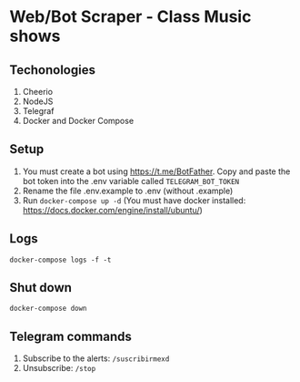 # Web/Bot Scraper - Class Music shows

## Techonologies
1. Cheerio
2. NodeJS
3. Telegraf
4. Docker and Docker Compose

## Setup
1. You must create a bot using https://t.me/BotFather. Copy and paste the bot token into the .env variable called ```TELEGRAM_BOT_TOKEN```
2. Rename the file .env.example to .env (without .example)
3. Run ```docker-compose up -d``` (You must have docker installed: https://docs.docker.com/engine/install/ubuntu/)

## Logs
```docker-compose logs -f -t```

## Shut down
```docker-compose down```

## Telegram commands
1. Subscribe to the alerts: ```/suscribirmexd```
2. Unsubscribe: ```/stop``` 
